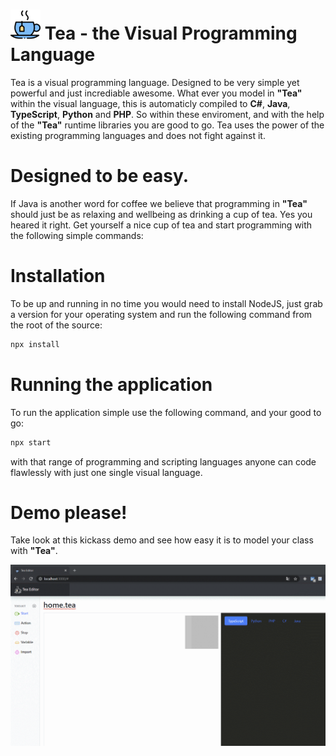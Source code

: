 # ![Tea](public/android-icon-48x48.png?raw=true "Tea") Tea - the Visual Programming Language
Tea is a visual programming language. Designed to be very simple yet powerful and just incrediable awesome.
What ever you model in **"Tea"** within the visual language, this is automaticly compiled to **C#**, **Java**, **TypeScript**, **Python** and **PHP**.
So within these enviroment, and with the help of the **"Tea"** runtime libraries you are good to go.
Tea uses the power of the existing programming languages and does not fight against it.

# Designed to be easy.
If Java is another word for coffee we believe that programming in **"Tea"** should just be as relaxing and wellbeing as drinking a cup of tea.
Yes you heared it right. Get yourself a nice cup of tea and start programming with the following simple commands:

# Installation
To be up and running in no time you would need to install NodeJS, just grab a version for your operating system and run the following command from the root of the source:

```sh
npx install
```

# Running the application
To run the application simple use the following command, and your good to go:

```sh
npx start
```

with that range of programming and scripting languages anyone can code flawlessly with just one single visual language.

# Demo please!
Take look at this kickass demo and see how easy it is to model your class with **"Tea"**.

![Example of the Editor](view.gif?raw=true "Example of the Editor")
